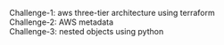 Challenge-1: aws three-tier architecture using terraform <br />
Challenge-2: AWS metadata <br />
Challenge-3: nested objects using python

